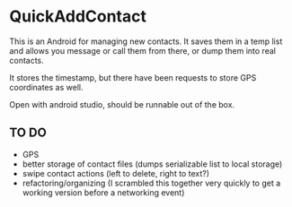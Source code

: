 # QuickAddContact
This is an Android for managing new contacts. It saves them in a temp list and allows you message or call them from there, or dump them into real contacts.

It stores the timestamp, but there have been requests to store GPS coordinates as well.

Open with android studio, should be runnable out of the box.

## TO DO

- GPS
- better storage of contact files (dumps serializable list to local storage)
- swipe contact actions (left to delete, right to text?)
- refactoring/organizing (I scrambled this together very quickly to get a working version before a networking event)


